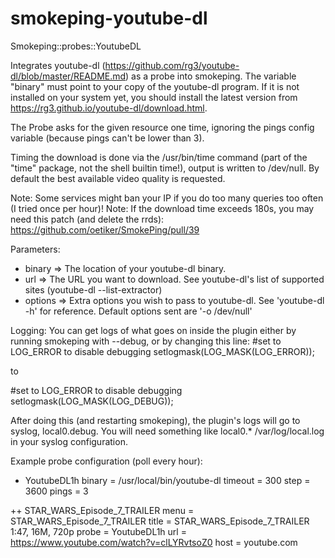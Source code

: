 # smokeping-youtube-dl
Smokeping::probes::YoutubeDL

Integrates youtube-dl (https://github.com/rg3/youtube-dl/blob/master/README.md) as a probe into smokeping. The variable "binary" must
point to your copy of the youtube-dl program. If it is not installed on
your system yet, you should install the latest version from https://rg3.github.io/youtube-dl/download.html.

The Probe asks for the given resource one time, ignoring the pings config variable (because pings can't be lower than 3).

Timing the download is done via the /usr/bin/time command (part of the "time" package, not the shell builtin time!), output is written to /dev/null. 
By default the best available video quality is requested.

Note: Some services might ban your IP if you do too many queries too often (I tried once per hour)!
Note: If the download time exceeds 180s, you may need this patch (and delete the rrds): https://github.com/oetiker/SmokePing/pull/39

Parameters:
* binary => The location of your youtube-dl binary.
* url => The URL you want to download. See youtube-dl's list of supported sites (youtube-dl --list-extractor)
* options => Extra options you wish to pass to youtube-dl. See 'youtube-dl -h' for reference. Default options sent are '-o /dev/null'

Logging:
You can get logs of what goes on inside the plugin either by running smokeping with --debug, or by changing this line:
  #set to LOG_ERROR to disable debugging
  setlogmask(LOG_MASK(LOG_ERROR));
  
  to
  
  #set to LOG_ERROR to disable debugging
  setlogmask(LOG_MASK(LOG_DEBUG));
  
After doing this (and restarting smokeping), the plugin's logs will go to syslog, local0.debug. You will need something like 
  local0.*     /var/log/local.log
in your syslog configuration.


Example probe configuration (poll every hour):

+ YoutubeDL1h
binary = /usr/local/bin/youtube-dl
timeout = 300
step    = 3600
pings   = 3

++ STAR_WARS_Episode_7_TRAILER
menu = STAR_WARS_Episode_7_TRAILER
title = STAR_WARS_Episode_7_TRAILER 1:47, 16M, 720p
probe = YoutubeDL1h
url = https://www.youtube.com/watch?v=clLYRvtsoZ0
host = youtube.com
